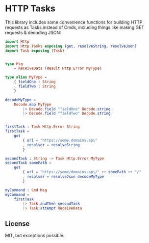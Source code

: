 # HTTP Tasks

This library includes some convenience functions for building HTTP requests as
Tasks instead of Cmds, including things like making GET requests & decoding JSON:

```elm
import Http
import Http.Tasks exposing (get, resolveString, resolveJson)
import Task exposing (Task)


type Msg
    = ReceiveData (Result Http.Error MyType)

type alias MyType =
    { fieldOne : String
    , fieldTwo : String
    }

decodeMyType =
    Decode.map MyType
        |> Decode.field "fieldOne" Decode.string
        |> Decode.field "fieldTwo" Decode.string


firstTask : Task Http.Error String
firstTask =
    get
        { url = "https://some.domains.api"
        , resolver = resolveString
        }

secondTask : String -> Task Http.Error MyType
secondTask somePath =
    get
        { url = "https://some/domains.api/" ++ somePath ++ "/"
        , resolver = resolveJson decodeMyType
        }

myCommand : Cmd Msg
myCommand =
    firstTask
        |> Task.andThen secondTask
        |> Task.attempt ReceiveData
```

## License

MIT, but exceptions possible.
